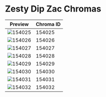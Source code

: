 # Zesty Dip Zac Chromas

| Preview | Chroma ID |
|---------|-----------|
| ![154025](https://raw.communitydragon.org/latest/plugins/rcp-be-lol-game-data/global/default/v1/champion-chroma-images/154/154025.png) | 154025 |
| ![154026](https://raw.communitydragon.org/latest/plugins/rcp-be-lol-game-data/global/default/v1/champion-chroma-images/154/154026.png) | 154026 |
| ![154027](https://raw.communitydragon.org/latest/plugins/rcp-be-lol-game-data/global/default/v1/champion-chroma-images/154/154027.png) | 154027 |
| ![154028](https://raw.communitydragon.org/latest/plugins/rcp-be-lol-game-data/global/default/v1/champion-chroma-images/154/154028.png) | 154028 |
| ![154029](https://raw.communitydragon.org/latest/plugins/rcp-be-lol-game-data/global/default/v1/champion-chroma-images/154/154029.png) | 154029 |
| ![154030](https://raw.communitydragon.org/latest/plugins/rcp-be-lol-game-data/global/default/v1/champion-chroma-images/154/154030.png) | 154030 |
| ![154031](https://raw.communitydragon.org/latest/plugins/rcp-be-lol-game-data/global/default/v1/champion-chroma-images/154/154031.png) | 154031 |
| ![154032](https://raw.communitydragon.org/latest/plugins/rcp-be-lol-game-data/global/default/v1/champion-chroma-images/154/154032.png) | 154032 |